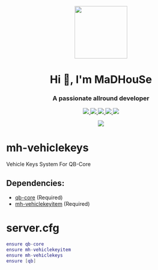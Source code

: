 <p align="center">
    <img width="140" src="https://icons.iconarchive.com/icons/iconarchive/red-orb-alphabet/128/Letter-M-icon.png" />  
    <h1 align="center">Hi 👋, I'm MaDHouSe</h1>
    <h3 align="center">A passionate allround developer </h3>    
</p>

<p align="center">
  <a href="https://github.com/MaDHouSe79/mh-vehiclekeys/issues">
    <img src="https://img.shields.io/github/issues/MaDHouSe79/mh-vehiclekeys"/> 
  </a>
  <a href="https://github.com/MaDHouSe79/mh-vehiclekeys/watchers">
    <img src="https://img.shields.io/github/watchers/MaDHouSe79/mh-vehiclekeys"/> 
  </a> 
  <a href="https://github.com/MaDHouSe79/mh-vehiclekeys/network/members">
    <img src="https://img.shields.io/github/forks/MaDHouSe79/mh-vehiclekeys"/> 
  </a>  
  <a href="https://github.com/MaDHouSe79/mh-vehiclekeys/stargazers">
    <img src="https://img.shields.io/github/stars/MaDHouSe79/mh-vehiclekeys?color=white"/> 
  </a>
  <a href="https://github.com/MaDHouSe79/mh-parking/blob/main/LICENSE">
    <img src="https://img.shields.io/github/license/MaDHouSe79/mh-vehiclekeys?color=black"/> 
  </a>      
</p>

<p align="center">
  <img alig src="https://github-profile-trophy.vercel.app/?username=MaDHouSe79&margin-w=15&column=6" />
</p>


# mh-vehiclekeys
Vehicle Keys System For QB-Core

## Dependencies:
- [qb-core](https://github.com/qbcore-framework/qb-core) (Required)
- [mh-vehiclekeyitem](https://github.com/MaDHouSe79/mh-vehiclekeyitem) (Required)


# server.cfg
```lua
ensure qb-core
ensure mh-vehiclekeyitem
ensure mh-vehiclekeys
ensure [qb]
```
